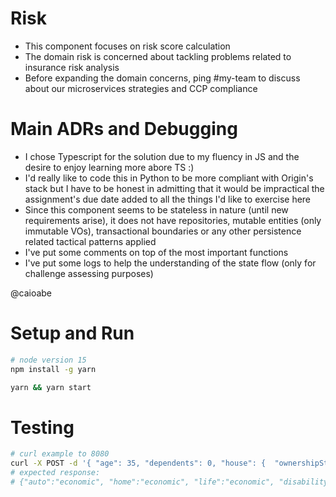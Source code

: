 # Risk

- This component focuses on risk score calculation
- The domain risk is concerned about tackling problems related to insurance risk analysis
- Before expanding the domain concerns, ping #my-team to discuss about our microservices strategies and CCP compliance

# Main ADRs and Debugging

- I chose Typescript for the solution due to my fluency in JS and the desire to enjoy learning more abore TS :)
- I'd really like to code this in Python to be more compliant with Origin's stack but I have to be honest in admitting that it would be impractical the assignment's due date added to all the things I'd like to exercise here
- Since this component seems to be stateless in nature (until new requirements arise), it does not have repositories, mutable entities (only immutable VOs), transactional boundaries or any other persistence related tactical patterns applied
- I've put some comments on top of the most important functions
- I've put some logs to help the understanding of the state flow (only for challenge assessing purposes)

@caioabe

# Setup and Run

```bash
# node version 15
npm install -g yarn
```

```bash
yarn && yarn start
```

# Testing

```bash
# curl example to 8080
curl -X POST -d '{ "age": 35, "dependents": 0, "house": {  "ownershipStatus": "owned" }, "income": 0, "maritalStatus": "married", "riskQuestions": [0,0,0], "vehicle": {  "year": 2019 } }' http://localhost:8080/risk/calculate-score -H 'Content-Type: application/json'
# expected response:
# {"auto":"economic", "home":"economic", "life":"economic", "disability":"ineligible"}
```
